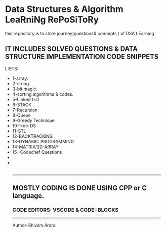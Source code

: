 # Data Structures & Algorithm LeaRniNg RePoSiToRy
this repository is to store  journey(questions&amp; concepts ) of DSA LEarning
<h2>IT INCLUDES  SOLVED QUESTIONS & DATA STRUCTURE IMPLEMENTATION CODE SNIPPETS </h2>
<P>LISTS:</P>
<ul>
  <li>1-array.</li>
  <li>2-string.</li>
  <li>3-bit magic.</li>
  <li>4-sorting algorithms & codes.</li>
  <li>5-Linked List</li>
  <li>6-STACK</li>
  <li>7-Recursion</li>
  <li>8-Queue</li>
  <li>9-Greedy Technique</li>
  <li>10-Tree-DS</li>
  <li>11-STL</li>
  <li>12-BACKTRACKING</li>
  <li>13-DYNAMIC PROGRAMMING</li>
  <li>14-MATRIX/2D-ARRAY</li>
   <li>15- Codechef Questions</li>
   <li></li>
   <li></li>
<br>
  <hr>
  <h2>MOSTLY CODING IS DONE USING CPP or C language. </h2>
  <h3>CODE EDITORS: VSCODE & CODE::BLOCKS </h3>
<hr>
  <p>Author-Shivam Arora</p>
